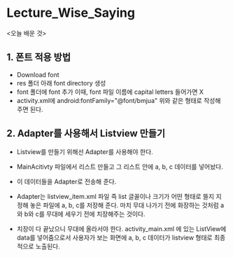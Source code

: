 # Lecture_Wise_Saying

<오늘 배운 것>

## 1. 폰트 적용 방법
- Download font
- res 폴더 아래 font directory 생성
- font 폴더에 font 추가
  이때, font 파일 이름에 capital letters 들어가면 X
- activity.xml에  android:fontFamily="@font/bmjua"
  위와 같은 형태로 작성해 주면 된다.  
  
  

## 2. Adapter를 사용해서 Listview 만들기

- Listview를 만들기 위해선 Adapter를 사용해야 한다.

- MainAcitivty 파일에서 리스트 만들고
그 리스트 안에 a, b, c 데이터를 넣어놨다.

- 이 데이터들을 Adapter로 전송해 준다.

- Adapter는 listview_item.xml 파일 즉
list 글꼴이나 크기가 어떤 형태로 뜰지 지정해 놓은 파일에
a, b, c를 저장해 준다.
마치 무대 나가기 전에 화장하는 것처럼
a와 b와 c를 무대에 세우기 전에 치장해주는 것이다.

- 치장이 다 끝났으니 무대에 올라서야 한다.
activity_main.xml 에 있는 ListView에 data를 넣어줌으로서
사용자가 보는 화면에 a, b, c 데이터가 listview 형태로 최종적으로 노출된다.
